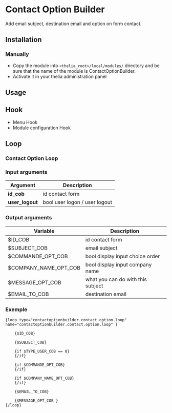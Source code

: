 # Contact Option Builder

Add email subject, destination email and option on form contact.

## Installation

### Manually

* Copy the module into ```<thelia_root>/local/modules/``` directory and be sure that the name of the module is ContactOptionBuilder.
* Activate it in your thelia administration panel

## Usage



## Hook

 - Menu Hook
 - Module configuration Hook


## Loop

### Contact Option Loop

### Input arguments

|Argument           |Description                     |
|------------------ |------------------------------- |
|**id_cob**         | id contact form                |
|**user_logout**    | bool user logon / user logout  |

### Output arguments

|Variable               |Description                           |
|---------------        |------------------------------------- |
|$ID_COB                | id contact form                      |
|$SUBJECT_COB           | email subject                        |
|$COMMANDE_OPT_COB      | bool display input choice order      |
|$COMPANY_NAME_OPT_COB  | bool display input company name      |
|$MESSAGE_OPT_COB       | what you can do with this subject    |
|$EMAIL_TO_COB          | destination email                    |

### Exemple

    {loop type="contactoptionbuilder.contact.option.loop" name="contactoptionbuilder.contact.option.loop" }
    
        {$ID_COB}
        
        {$SUBJECT_COB}
        
        {if $TYPE_USER_COB == 0}
        {/if}
        
        {if $COMMANDE_OPT_COB}
        {/if}   
         
        {if $COMPANY_NAME_OPT_COB}
        {/if}       
             
        {$EMAIL_TO_COB}
        
        {$MESSAGE_OPT_COB }    
    {/loop}